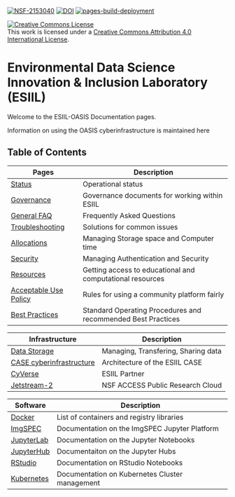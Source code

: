 [![NSF-2153040](https://img.shields.io/badge/NSF-2153040-blue.svg)](https://www.nsf.gov/awardsearch/showAward?AWD_ID=2153040)
[![DOI](https://zenodo.org/badge/DOI/10.5281/zenodo.6891889.svg)](https://doi.org/10.5281/zenodo.6891889)
[![pages-build-deployment](https://github.com/cu-esiil/documentation/actions/workflows/pages/pages-build-deployment/badge.svg)](https://github.com/cu-esiil/documentation/actions/workflows/pages/pages-build-deployment)

<a rel="license" href="http://creativecommons.org/licenses/by/4.0/"><img alt="Creative Commons License" style="border-width:0" src="https://i.creativecommons.org/l/by/4.0/88x31.png" /></a><br />This work is licensed under a <a rel="license" href="http://creativecommons.org/licenses/by/4.0/">Creative Commons Attribution 4.0 International License</a>.

# Environmental Data Science Innovation & Inclusion Laboratory (ESIIL)

Welcome to the ESIIL-OASIS Documentation pages. 

Information on using the OASIS cyberinfrastructure is maintained here

## Table of Contents

| Pages | Description |
|-------|-------------|
| [Status](status.md) | Operational status |
| [Governance](governance.md) | Governance documents for working within ESIIL |
| [General FAQ](faq.md) | Frequently Asked Questions |
| [Troubleshooting](troubleshooting.md) | Solutions for common issues |
| [Allocations](allocations.md) | Managing Storage space and Computer time |
| [Security](security.md) | Managing Authentication and Security |
| [Resources](resources.md) | Getting access to educational and computational resources |
| [Acceptable Use Policy](acceptable_use.md) | Rules for using a community platform fairly|
| [Best Practices](best_practice.md) | Standard Operating Procedures and recommended Best Practices |

| Infrastructure | Description |
|----------------|-------------|
| [Data Storage](storage.md) | Managing, Transfering, Sharing data |
| [CASE cyberinfrastructure](case.md) | Architecture of the ESIIL CASE |
| [CyVerse](cyverse.md) | ESIIL Partner |    
| [Jetstream-2](js2.md) | NSF ACCESS Public Research Cloud |

| Software | Description |
|----------|-------------|
| [Docker](docker.md) | List of containers and registry libraries |
| [ImgSPEC](imgspec.md) | Documentation on the ImgSPEC Jupyter Platform |
| [JupyterLab](jupyter.md) | Documentation on the Jupyter Notebooks |
| [JupyterHub](jupyter_hub.md) | Documentaiton on the Jupyter Hubs |
| [RStudio](rstudio.md) | Documentation on RStudio Notebooks |
| [Kubernetes](k8s.md) | Documentation on Kubernetes Cluster management |

